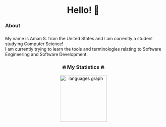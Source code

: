 <h1 align="center">Hello! 👋</h1>

###

<h3 align="left">About</h3>

###

<p align="left">My name is Aman S. from the United States and I am currently a student studying Computer Science!<br>I am currently trying to learn the tools and terminologies relating to Software Engineering and Software Development.</p>

###

<h3 align="center">🔥   My Statistics   🔥</h3>

<div align='center'>
  <img src="https://github-readme-stats.vercel.app/api/top-langs?username=axs03&locale=en&hide_title=false&layout=compact&card_width=320&langs_count=5&theme=dracula&hide_border=false&order=2" 1  height="150" alt="languages graph" />
<!--   <img src="https://streak-stats.demolab.com?user=axs03&locale=en&mode=daily&theme=dark&hide_border=false&border_radius=5&order=3" height="220" alt="streak graph" /> -->
</div>
